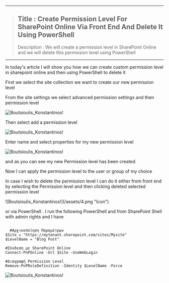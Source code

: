 ----
>  ## Title :  Create Permission Level For SharePoint Online Via Front End And Delete It Using PowerShell 
>  
>  Description :  We will create a permission level in SharePoint Online and we will delete this permission level using PowerShell 
----

<p>In today's article I will show you how we can create custom permission level in sharepoint online and then using PowerShell to delete it</p>

<p>First we select the site collection we want to create our new permission level</p>

<p>From the site settings we select advanced permission settings and then permission level</p>

![Boutsioulis_Konstantinos!](/assets/1.png "Icon")

<p>Then select add a permission level</p>

![Boutsioulis_Konstantinos!](/assets/2.png "Icon")

<p>Enter name and select properties for my new permission level</p>


![Boutsioulis_Konstantinos!](/assets/3.png "Icon")


<p>and as you can see my new Permission level has been created</p>

<p>Now I can apply the permission level to the user or group of my choice</p>

<p>In case I wish to delete the permission level I can do it either from front end by selecting the Permission level and then clicking deleted selected permission level</p>
![Boutsioulis_Konstantinos!](/assets/4.png "Icon")
<p>or via PowerShell . I run the following PowerShell and from SharePoint Shell with admin rights and I have</p>


```

  #Αρχικοποίηση Παραμέτρων
$Site = "https://mytenant.sharepoint.com/sites/Mysite"
$LevelName = "Blog Post"

#Σύνδεση με SharePoint Online
Connect-PnPOnline -Url $Site -UseWebLogin
 
#Διαγραφή Permission Level 
Remove-PnPRoleDefinition -Identity $LevelName -Force

```


![Boutsioulis_Konstantinos!](/assets/5.png "Icon")

<p></p>



